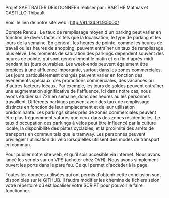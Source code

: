 Projet SAE TRAITER DES DONNEES réaliser par : 
BARTHE Mathias et CASTILLO Thibault

Voici le lien de notre site web : 
http://91.134.91.9:5000/

Compte Rendu :
Le taux de remplissage moyen d'un parking peut varier en fonction de divers facteurs tels que la localisation, le type de parking et les jours de la semaine. En général, les heures de pointe, comme les heures de travail ou les heures de shopping, peuvent entraîner un taux de remplissage plus élevé. Les moments de saturation des parkings dépendent souvent des heures de pointe, qui sont généralement le matin et en fin d'après-midi pendant les jours ouvrables. Les week-ends peuvent également être propices à une affluence importante, surtout dans les zones commerciales. Les jours particulièrement chargés peuvent varier en fonction des événements spéciaux, des promotions commerciales, des vacances ou d'autres facteurs locaux. Par exemple, les jours de soldes peuvent entraîner une augmentation significative de l'affluence. Ici dans notre cas, nous avons étudier sur 72h en semaine, donc des heures au les personnes travaillent. Différents parkings peuvent avoir des taux de remplissage distincts en fonction de leur emplacement et de leur utilisation prédominante. Les parkings situés près de zones commerciales peuvent être plus fréquemment saturés que ceux dans des zones résidentielles. Le taux d'occupation des parkings à vélos peut être influencé par la culture locale, la disponibilité des pistes cyclables, et la proximité des arrêts de transports en commun tels que le tramway. Les personnes peuvent privilégier l'utilisation du vélo lorsqu'elles utilisent des modes de transport en commun.

Pour publier notre site web, et qu'il sois accesible via internet. Nous avons lancé les scripts sur un VPS (acheter chez OVH). Nous avons simplement ouvert les ports dans le pare feu. Ce qui permet d'accèder à la page.

Toutes les données utilisées qui ont permis d'obtenir cette conclusion sont disponibles sur le GITHUB. Il faudra modifier les chemins de fichiers selon votre répertoire où est localiser votre SCRIPT pour pouvoir le faire fonctionner.
